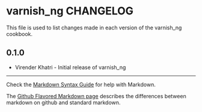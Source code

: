 varnish_ng CHANGELOG
====================

This file is used to list changes made in each version of the varnish_ng cookbook.

0.1.0
-----
- Virender Khatri - Initial release of varnish_ng

- - -
Check the [Markdown Syntax Guide](http://daringfireball.net/projects/markdown/syntax) for help with Markdown.

The [Github Flavored Markdown page](http://github.github.com/github-flavored-markdown/) describes the differences between markdown on github and standard markdown.
